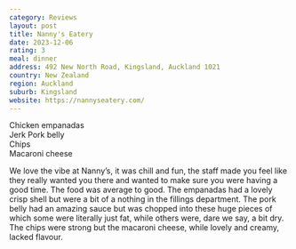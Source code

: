 ```yaml
---
category: Reviews
layout: post
title: Nanny's Eatery
date: 2023-12-06
rating: 3
meal: dinner
address: 492 New North Road, Kingsland, Auckland 1021
country: New Zealand
region: Auckland
suburb: Kingsland
website: https://nannyseatery.com/
---
```

Chicken empanadas  
Jerk Pork belly  
Chips  
Macaroni cheese  

We love the vibe at Nanny’s, it was chill and fun, the staff made you feel like they really wanted you there and wanted to make sure you were having a good time. The food was average to good. The empanadas had a lovely crisp shell but were a bit of a nothing in the fillings department. The pork belly had an amazing sauce but was chopped into these huge pieces of which some were literally just fat, while others were, dare we say, a bit dry. The chips were strong but the macaroni cheese, while lovely and creamy, lacked flavour. 

